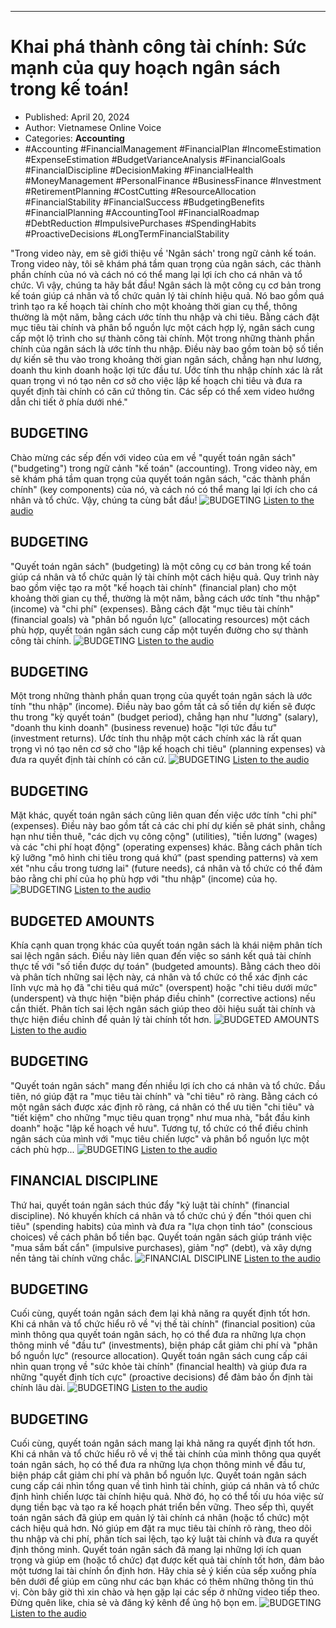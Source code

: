 
---

# Khai phá thành công tài chính: Sức mạnh của quy hoạch ngân sách trong kế toán!

- Published: April 20, 2024
- Author: Vietnamese Online Voice
- Categories: **Accounting**
- #Accounting #FinancialManagement #FinancialPlan #IncomeEstimation #ExpenseEstimation #BudgetVarianceAnalysis #FinancialGoals #FinancialDiscipline #DecisionMaking #FinancialHealth #MoneyManagement #PersonalFinance #BusinessFinance #Investment #RetirementPlanning #CostCutting #ResourceAllocation #FinancialStability #FinancialSuccess #BudgetingBenefits #FinancialPlanning #AccountingTool #FinancialRoadmap #DebtReduction #ImpulsivePurchases #SpendingHabits #ProactiveDecisions #LongTermFinancialStability

"Trong video này, em sẽ giới thiệu về 'Ngân sách' trong ngữ cảnh kế toán. Trong video này, tôi sẽ khám phá tầm quan trọng của ngân sách, các thành phần chính của nó và cách nó có thể mang lại lợi ích cho cá nhân và tổ chức. Vì vậy, chúng ta hãy bắt đầu! Ngân sách là một công cụ cơ bản trong kế toán giúp cá nhân và tổ chức quản lý tài chính hiệu quả. Nó bao gồm quá trình tạo ra kế hoạch tài chính cho một khoảng thời gian cụ thể, thông thường là một năm, bằng cách ước tính thu nhập và chi tiêu. Bằng cách đặt mục tiêu tài chính và phân bổ nguồn lực một cách hợp lý, ngân sách cung cấp một lộ trình cho sự thành công tài chính. Một trong những thành phần chính của ngân sách là ước tính thu nhập. Điều này bao gồm toàn bộ số tiền dự kiến sẽ thu vào trong khoảng thời gian ngân sách, chẳng hạn như lương, doanh thu kinh doanh hoặc lợi tức đầu tư. Ước tính thu nhập chính xác là rất quan trọng vì nó tạo nên cơ sở cho việc lập kế hoạch chi tiêu và đưa ra quyết định tài chính có căn cứ thông tin. Các sếp có thể xem video hướng dẫn chi tiết ở phía dưới nhé."


## BUDGETING

Chào mừng các sếp đến với video của em về "quyết toán ngân sách" ("budgeting") trong ngữ cảnh "kế toán" (accounting). Trong video này, em sẽ khám phá tầm quan trọng của quyết toán ngân sách, "các thành phần chính" (key components) của nó, và cách nó có thể mang lại lợi ích cho cá nhân và tổ chức. Vậy, chúng ta cùng bắt đầu!
![BUDGETING](https://http-archiver-apis-production-80.schnworks.com/storage/images/transitions/2024-04-20/transition--16196208667-Montserrat-ExtraBold-7B1FA2.jpg)
[Listen to the audio](https://http-archiver-apis-production-80.schnworks.com/storage/audio/file-38158217137.mp3)



## BUDGETING

"Quyết toán ngân sách" (budgeting) là một công cụ cơ bản trong kế toán giúp cá nhân và tổ chức quản lý tài chính một cách hiệu quả. Quy trình này bao gồm việc tạo ra một "kế hoạch tài chính" (financial plan) cho một khoảng thời gian cụ thể, thường là một năm, bằng cách ước tính "thu nhập" (income) và "chi phí" (expenses). Bằng cách đặt "mục tiêu tài chính" (financial goals) và "phân bổ nguồn lực" (allocating resources) một cách phù hợp, quyết toán ngân sách cung cấp một tuyến đường cho sự thành công tài chính.
![BUDGETING](https://http-archiver-apis-production-80.schnworks.com/storage/images/transitions/2024-04-20/transition-3902720157-Montserrat-Medium-512DA8.jpg)
[Listen to the audio](https://http-archiver-apis-production-80.schnworks.com/storage/audio/file-25775708748.mp3)



## BUDGETING

Một trong những thành phần quan trọng của quyết toán ngân sách là ước tính "thu nhập" (income). Điều này bao gồm tất cả số tiền dự kiến sẽ được thu trong "kỳ quyết toán" (budget period), chẳng hạn như "lương" (salary), "doanh thu kinh doanh" (business revenue) hoặc "lợi tức đầu tư" (investment returns). Ước tính thu nhập một cách chính xác là rất quan trọng vì nó tạo nên cơ sở cho "lập kế hoạch chi tiêu" (planning expenses) và đưa ra quyết định tài chính có căn cứ.
![BUDGETING](https://http-archiver-apis-production-80.schnworks.com/storage/images/transitions/2024-04-20/transition--15146258760-Montserrat-Bold-004895.jpg)
[Listen to the audio](https://http-archiver-apis-production-80.schnworks.com/storage/audio/file-13276982996.mp3)



## BUDGETING

Mặt khác, quyết toán ngân sách cũng liên quan đến việc ước tính "chi phí" (expenses). Điều này bao gồm tất cả các chi phí dự kiến sẽ phát sinh, chẳng hạn như tiền thuê, "các dịch vụ công cộng" (utilities), "tiền lương" (wages) và các "chi phí hoạt động" (operating expenses) khác. Bằng cách phân tích kỹ lưỡng "mô hình chi tiêu trong quá khứ" (past spending patterns) và xem xét "nhu cầu trong tương lai" (future needs), cá nhân và tổ chức có thể đảm bảo rằng chi phí của họ phù hợp với "thu nhập" (income) của họ.
![BUDGETING](https://http-archiver-apis-production-80.schnworks.com/storage/images/transitions/2024-04-20/transition--16058961292-Montserrat-SemiBold-512DA8.jpg)
[Listen to the audio](https://http-archiver-apis-production-80.schnworks.com/storage/audio/file-24675300196.mp3)



## BUDGETED AMOUNTS

Khía cạnh quan trọng khác của quyết toán ngân sách là khái niệm phân tích sai lệch ngân sách. Điều này liên quan đến việc so sánh kết quả tài chính thực tế với "số tiền được dự toán" (budgeted amounts). Bằng cách theo dõi và phân tích những sai lệch này, cá nhân và tổ chức có thể xác định các lĩnh vực mà họ đã "chi tiêu quá mức" (overspent) hoặc "chi tiêu dưới mức" (underspent) và thực hiện "biện pháp điều chỉnh" (corrective actions) nếu cần thiết. Phân tích sai lệch ngân sách giúp theo dõi hiệu suất tài chính và thực hiện điều chỉnh để quản lý tài chính tốt hơn.
![BUDGETED AMOUNTS](https://http-archiver-apis-production-80.schnworks.com/storage/images/transitions/2024-04-20/transition-23064047245-Montserrat-Medium-673AB7.jpg)
[Listen to the audio](https://http-archiver-apis-production-80.schnworks.com/storage/audio/file-26892307048.mp3)



## BUDGETING

"Quyết toán ngân sách" mang đến nhiều lợi ích cho cá nhân và tổ chức. Đầu tiên, nó giúp đặt ra "mục tiêu tài chính" và "chỉ tiêu" rõ ràng. Bằng cách có một ngân sách được xác định rõ ràng, cá nhân có thể ưu tiên "chi tiêu" và "tiết kiệm" cho những "mục tiêu quan trọng" như mua nhà, "bắt đầu kinh doanh" hoặc "lập kế hoạch về hưu". Tương tự, tổ chức có thể điều chỉnh ngân sách của mình với "mục tiêu chiến lược" và phân bổ nguồn lực một cách phù hợp...
![BUDGETING](https://http-archiver-apis-production-80.schnworks.com/storage/images/transitions/2024-04-20/transition--9374320514-Montserrat-Black-283593.jpg)
[Listen to the audio](https://http-archiver-apis-production-80.schnworks.com/storage/audio/file-7218896832.mp3)



## FINANCIAL DISCIPLINE

Thứ hai, quyết toán ngân sách thúc đẩy "kỷ luật tài chính" (financial discipline). Nó khuyến khích cá nhân và tổ chức chú ý đến "thói quen chi tiêu" (spending habits) của mình và đưa ra "lựa chọn tỉnh táo" (conscious choices) về cách phân bổ tiền bạc. Quyết toán ngân sách giúp tránh việc "mua sắm bất cẩn" (impulsive purchases), giảm "nợ" (debt), và xây dựng nền tảng tài chính vững chắc.
![FINANCIAL DISCIPLINE](https://http-archiver-apis-production-80.schnworks.com/storage/images/transitions/2024-04-20/transition--7130570313-Montserrat-SemiBold-303F9F.jpg)
[Listen to the audio](https://http-archiver-apis-production-80.schnworks.com/storage/audio/file-36053698437.mp3)



## BUDGETING

Cuối cùng, quyết toán ngân sách đem lại khả năng ra quyết định tốt hơn. Khi cá nhân và tổ chức hiểu rõ về "vị thế tài chính" (financial position) của mình thông qua quyết toán ngân sách, họ có thể đưa ra những lựa chọn thông minh về "đầu tư" (investments), biện pháp cắt giảm chi phí và "phân bổ nguồn lực" (resource allocation). Quyết toán ngân sách cung cấp cái nhìn quan trọng về "sức khỏe tài chính" (financial health) và giúp đưa ra những "quyết định tích cực" (proactive decisions) để đảm bảo ổn định tài chính lâu dài.
![BUDGETING](https://http-archiver-apis-production-80.schnworks.com/storage/images/transitions/2024-04-20/transition--32618800284-Montserrat-Regular-1A237E.jpg)
[Listen to the audio](https://http-archiver-apis-production-80.schnworks.com/storage/audio/file-29130663036.mp3)



## BUDGETING

Cuối cùng, quyết toán ngân sách mang lại khả năng ra quyết định tốt hơn. Khi cá nhân và tổ chức hiểu rõ về vị thế tài chính của mình thông qua quyết toán ngân sách, họ có thể đưa ra những lựa chọn thông minh về đầu tư, biện pháp cắt giảm chi phí và phân bổ nguồn lực. Quyết toán ngân sách cung cấp cái nhìn tổng quan về tình hình tài chính, giúp cá nhân và tổ chức định hình chiến lược tài chính hiệu quả. Nhờ đó, họ có thể tối ưu hóa việc sử dụng tiền bạc và tạo ra kế hoạch phát triển bền vững.
Theo sếp thì, quyết toán ngân sách đã giúp em quản lý tài chính cá nhân (hoặc tổ chức) một cách hiệu quả hơn. Nó giúp em đặt ra mục tiêu tài chính rõ ràng, theo dõi thu nhập và chi phí, phân tích sai lệch, tạo kỷ luật tài chính và đưa ra quyết định thông minh. Quyết toán ngân sách đã mang lại những lợi ích quan trọng và giúp em (hoặc tổ chức) đạt được kết quả tài chính tốt hơn, đảm bảo một tương lai tài chính ổn định hơn.
Hãy chia sẻ ý kiến của sếp xuống phía bên dưới để giúp em cũng như các bạn khác có thêm những thông tin thú vị. Còn bây giờ thì xin chào và hẹn gặp lại các sếp ở những video tiếp theo. Đừng quên like, chia sẻ và đăng ký kênh để ủng hộ bọn em.
![BUDGETING](https://http-archiver-apis-production-80.schnworks.com/storage/images/transitions/2024-04-20/transition-2437437022-Montserrat-Medium-9C27B0.jpg)
[Listen to the audio](https://http-archiver-apis-production-80.schnworks.com/storage/audio/file-50897047070.mp3)

